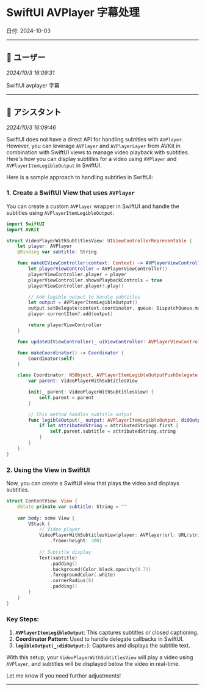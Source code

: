 # SwiftUI AVPlayer 字幕处理

日付: 2024-10-03

---

## 👤 ユーザー
*2024/10/3 16:09:31*

SwiftUI avplayer 字幕

---

## 🤖 アシスタント
*2024/10/3 16:09:46*

SwiftUI does not have a direct API for handling subtitles with `AVPlayer`. However, you can leverage `AVPlayer` and `AVPlayerLayer` from AVKit in combination with SwiftUI views to manage video playback with subtitles. Here's how you can display subtitles for a video using `AVPlayer` and `AVPlayerItemLegibleOutput` in SwiftUI.

Here is a sample approach to handling subtitles in SwiftUI:

### 1. Create a SwiftUI View that uses `AVPlayer`
You can create a custom `AVPlayer` wrapper in SwiftUI and handle the subtitles using `AVPlayerItemLegibleOutput`.

```swift
import SwiftUI
import AVKit

struct VideoPlayerWithSubtitlesView: UIViewControllerRepresentable {
    let player: AVPlayer
    @Binding var subtitle: String

    func makeUIViewController(context: Context) -> AVPlayerViewController {
        let playerViewController = AVPlayerViewController()
        playerViewController.player = player
        playerViewController.showsPlaybackControls = true
        playerViewController.player?.play()

        // Add legible output to handle subtitles
        let output = AVPlayerItemLegibleOutput()
        output.setDelegate(context.coordinator, queue: DispatchQueue.main)
        player.currentItem?.add(output)

        return playerViewController
    }

    func updateUIViewController(_ uiViewController: AVPlayerViewController, context: Context) {}

    func makeCoordinator() -> Coordinator {
        Coordinator(self)
    }

    class Coordinator: NSObject, AVPlayerItemLegibleOutputPushDelegate {
        var parent: VideoPlayerWithSubtitlesView

        init(_ parent: VideoPlayerWithSubtitlesView) {
            self.parent = parent
        }

        // This method handles subtitle output
        func legibleOutput(_ output: AVPlayerItemLegibleOutput, didOutput attributedStrings: [NSAttributedString], nativeSampleBuffers: [Any]?, forItemTime itemTime: CMTime) {
            if let attributedString = attributedStrings.first {
                self.parent.subtitle = attributedString.string
            }
        }
    }
}
```

### 2. Using the View in SwiftUI
Now, you can create a SwiftUI view that plays the video and displays subtitles.

```swift
struct ContentView: View {
    @State private var subtitle: String = ""
    
    var body: some View {
        VStack {
            // Video player
            VideoPlayerWithSubtitlesView(player: AVPlayer(url: URL(string: "https://your-video-url.mp4")!), subtitle: $subtitle)
                .frame(height: 300)
            
            // Subtitle display
            Text(subtitle)
                .padding()
                .background(Color.black.opacity(0.7))
                .foregroundColor(.white)
                .cornerRadius(8)
                .padding()
        }
    }
}
```

### Key Steps:
1. **`AVPlayerItemLegibleOutput`**: This captures subtitles or closed captioning.
2. **Coordinator Pattern**: Used to handle delegate callbacks in SwiftUI.
3. **`legibleOutput(_:didOutput:)`**: Captures and displays the subtitle text.

With this setup, your `VideoPlayerWithSubtitlesView` will play a video using `AVPlayer`, and subtitles will be displayed below the video in real-time.

Let me know if you need further adjustments!

---
